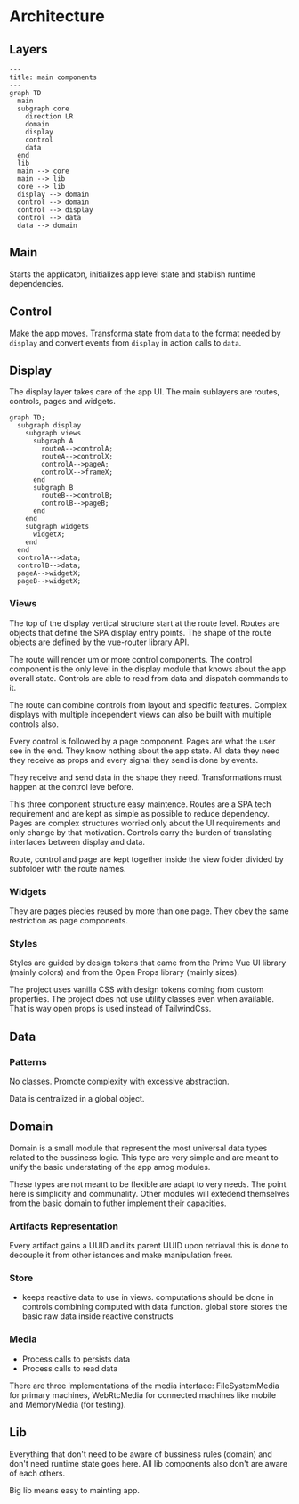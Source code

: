 # Architecture

## Layers

```mermaid
---
title: main components
---
graph TD
  main
  subgraph core
    direction LR
    domain
    display
    control
    data
  end
  lib
  main --> core
  main --> lib
  core --> lib
  display --> domain
  control --> domain
  control --> display
  control --> data
  data --> domain
```

## Main

Starts the applicaton, initializes app level state and stablish runtime dependencies.

## Control

Make the app moves. Transforma state from `data` to the format needed by `display` and convert events from `display` in action calls to `data`.

## Display

The display layer takes care of the app UI. The main sublayers are routes, controls, pages and widgets.

```mermaid
graph TD;
  subgraph display
    subgraph views
      subgraph A
        routeA-->controlA;
        routeA-->controlX;
        controlA-->pageA;
        controlX-->frameX;
      end
      subgraph B
        routeB-->controlB;
        controlB-->pageB;
      end      
    end
    subgraph widgets
      widgetX;
    end
  end
  controlA-->data;
  controlB-->data;
  pageA-->widgetX;
  pageB-->widgetX;
```

### Views

The top of the display vertical structure start at the route level. Routes are objects that define the SPA display entry points. The shape of the route objects are defined by the vue-router library API.

The route will render um or more control components. The control component is the only level in the display module that knows about the app overall state. Controls are able to read from data and dispatch commands to it.

The route can combine controls from layout and specific features. Complex displays with multiple independent views can also be built with multiple controls also.

Every control is followed by a page component. Pages are what the user see in the end. They know nothing about the app state. All data they need they receive as props and every signal they send is done by events.

They receive and send data in the shape they need. Transformations must happen at the control leve before.

This three component structure easy maintence. Routes are a SPA tech requirement and are kept as simple as possible to reduce dependency. Pages are complex structures worried only about the UI requirements and only change by that motivation. Controls carry the burden of translating interfaces between display and data.

Route, control and page are kept together inside the view folder divided by subfolder with the route names.

### Widgets

They are pages piecies reused by more than one page. They obey the same restriction as page components.

### Styles

Styles are guided by design tokens that came from the Prime Vue UI library (mainly colors) and from the Open Props library (mainly sizes).

The project uses vanilla CSS with design tokens coming from custom properties. The project does not use utility classes even when available. That is way open props is used instead of TailwindCss.

## Data

### Patterns

No classes. Promote complexity with excessive abstraction.

Data is centralized in a global object.

## Domain

Domain is a small module that represent the most universal data types related to the bussiness logic. This type are very simple and are meant to unify the basic understating of the app amog modules.

These types are not meant to be flexible are adapt to very needs. The point here is simplicity and communality. Other modules will extedend themselves from the basic domain to futher implement their capacities.

### Artifacts Representation

Every artifact gains a UUID and its parent UUID upon retriaval this is done to decouple it from other istances and make manipulation freer.

### Store

- keeps reactive data to use in views. computations should be done in controls combining computed with data function. global store stores the basic raw data inside reactive constructs

### Media

- Process calls to persists data
- Process calls to read data

There are three implementations of the media interface: FileSystemMedia for primary machines, WebRtcMedia for connected machines like mobile and MemoryMedia (for testing).

## Lib

Everything that don't need to be aware of bussiness rules (domain) and don't need runtime state goes here. All lib components also don't are aware of each others.

Big lib means easy to mainting app.